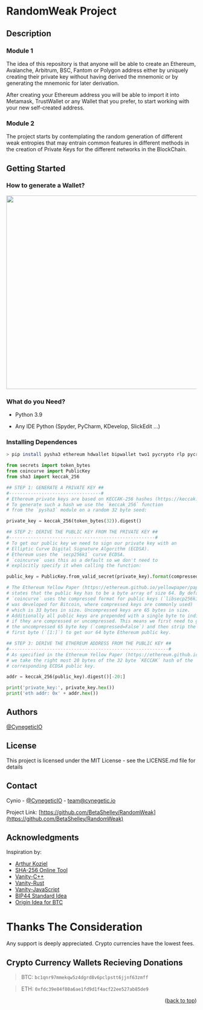 # RandomWeak Project

## Description 

### Module 1

The idea of this repository is that anyone will be able to create an Ethereum, Avalanche, Arbitrum, BSC, Fantom or Polygon address either by uniquely creating their private key without having derived the mnemonic or by generating the mnemonic for later derivation.

After creating your Ethereum address you will be able to import it into Metamask, TrustWallet or any Wallet that you prefer, to start working with your new self-created address.

### Module 2

The project starts by contemplating the random generation of different weak entropies that may entrain common features in different methods in the creation of Private Keys for the different networks in the BlockChain.

## Getting Started

### How to generate a Wallet?

<img src="https://img2.helpnetsecurity.com/posts2019/ise-042019-1.jpg" width="512"/>

### What do you Need?

* Python 3.9

* Any IDE Python (Spyder, PyCharm, KDevelop, SlickEdit ...)


### Installing Dependences

```bash
> pip install pysha3 ethereum hdwallet bipwallet two1 pycrypto rlp pycryptodome solana
```

```py
from secrets import token_bytes
from coincurve import PublicKey
from sha3 import keccak_256

## STEP 1: GENERATE A PRIVATE KEY ##
#----------------------------------#
# Ethereum private keys are based on KECCAK-256 hashes (https://keccak.team/keccak.html).
# To generate such a hash we use the `keccak_256` function 
# from the `pysha3` module on a random 32 byte seed:

private_key = keccak_256(token_bytes(32)).digest()

## STEP 2: DERIVE THE PUBLIC KEY FROM THE PRIVATE KEY ##
#------------------------------------------------------#
# To get our public key we need to sign our private key with an
# Elliptic Curve Digital Signature Algorithm (ECDSA).
# Ethereum uses the `secp256k1` curve ECDSA. 
# `coincurve` uses this as a default so we don't need to 
# explicitly specify it when calling the function:

public_key = PublicKey.from_valid_secret(private_key).format(compressed=False)[1:]

# The Ethereum Yellow Paper (https://ethereum.github.io/yellowpaper/paper.pdf)
# states that the public key has to be a byte array of size 64. By default 
# `coincurve` uses the compressed format for public keys (`libsecp256k1` 
# was developed for Bitcoin, where compressed keys are commonly used) 
# which is 33 bytes in size. Uncompressed keys are 65 bytes in size.
# Additionally all public keys are prepended with a single byte to indicate
# if they are compressed or uncompressed. This means we first need to get
# the uncompressed 65 byte key (`compressed=False`) and then strip the 
# first byte (`[1:]`) to get our 64 byte Ethereum public key.

## STEP 3: DERIVE THE ETHEREUM ADDRESS FROM THE PUBLIC KEY ##
#-----------------------------------------------------------#
# As specified in the Ethereum Yellow Paper (https://ethereum.github.io/yellowpaper/paper.pdf)
# we take the right most 20 bytes of the 32 byte `KECCAK` hash of the 
# corresponding ECDSA public key.

addr = keccak_256(public_key).digest()[-20:]

print('private_key:', private_key.hex())
print('eth addr: 0x' + addr.hex())
```


## Authors
  
[@CynegeticIO](https://twitter.com/CynegeticIO)

## License

This project is licensed under the MIT License - see the LICENSE.md file for details

## Contact

Cynio - [@CynegeticIO](https://twitter.com/CynegeticIO) - team@cynegetic.io

Project Link: [https://github.com/BetaShelley/RandomWeak](https://github.com/BetaShelley/RandomWeak)


## Acknowledgments

Inspiration by:

* [Arthur Koziel](https://www.arthurkoziel.com/generating-ethereum-addresses-in-python/)
* [SHA-256 Online Tool](https://emn178.github.io/online-tools/sha256.html)
* [Vanity-C++](https://github.com/johguse/profanity)
* [Vanity-Rust](https://rustrepo.com/repo/Limeth-ethaddrgen-rust-cryptography)
* [Vanity-JavaScript](https://github.com/MyEtherWallet/VanityEth)
* [BIP44 Standard Idea](https://github.com/michailbrynard/ethereum-bip44-python)
* [Origin Idea for BTC](https://github.com/21dotco/two1-python/tree/master/two1)


# Thanks The Consideration

Any support is deeply appreciated.
Crypto currencies have the lowest fees.

## Crypto Currency Wallets Recieving Donations

> BTC:  `bc1qnr97mmekqw5z4dgrd8v6pclpstt6jjnf63zmff`

> ETH:  `0xfdc39e84f80a6ae1fd9d1f4acf22ee527ab85de9`

<p align="right">(<a href="#top">back to top</a>)</p>
